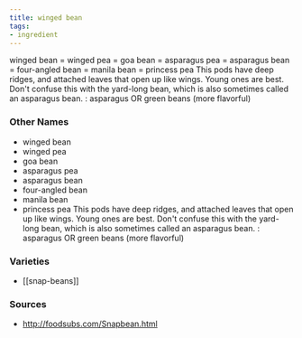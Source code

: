 ```yaml
---
title: winged bean
tags:
- ingredient
---
```

winged bean = winged pea = goa bean = asparagus pea = asparagus bean = four-angled bean = manila bean = princess pea This pods have deep ridges, and attached leaves that open up like wings. Young ones are best. Don't confuse this with the yard-long bean, which is also sometimes called an asparagus bean. : asparagus OR green beans (more flavorful)

### Other Names

* winged bean
* winged pea
* goa bean
* asparagus pea
* asparagus bean
* four-angled bean
* manila bean
* princess pea This pods have deep ridges, and attached leaves that open up like wings. Young ones are best. Don't confuse this with the yard-long bean, which is also sometimes called an asparagus bean. : asparagus OR green beans (more flavorful)

### Varieties

* [[snap-beans]]

### Sources
* http://foodsubs.com/Snapbean.html

